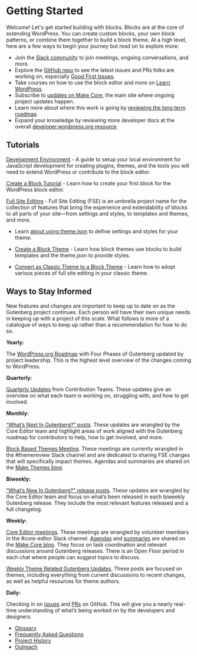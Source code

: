 # Getting Started

Welcome! Let's get started building with blocks. Blocks are at the core of extending WordPress. You can create custom blocks, your own block patterns, or combine them together to build a block theme. At a high level, here are a few ways to begin your journey but read on to explore more:

- Join the [Slack community](https://make.wordpress.org/chat/) to join meetings, ongoing conversations, and more. 
- Explore the [GitHub repo](https://github.com/WordPress/gutenberg/) to see the latest issues and PRs folks are working on, especially [Good First Issues](https://github.com/WordPress/gutenberg/issues?q=is%3Aopen+is%3Aissue+label%3A%22Good+First+Issue%22).
- Take courses on how to use the block editor and more on [Learn WordPress](https://learn.wordpress.org/). 
- Subscribe to [updates on Make Core](https://make.wordpress.org/core/), the main site where ongoing project updates happen.
- Learn more about where this work is going by [reviewing the long term roadmap](https://wordpress.org/about/roadmap/).
- Expand your knowledge by reviewing more developer docs at the overall [developer.wordpress.org resource](https://developer.wordpress.org/).

## Tutorials

[Development Environment](/docs/getting-started/devenv/README.md) - A guide to setup your local environment for JavaScript development for creating plugins, themes, and the tools you will need to extend WordPress or contribute to the block editor.

[Create a Block Tutorial](/docs/getting-started/create-block/README.md) - Learn how to create your first block for the WordPress block editor.

[Full Site Editing](/docs/getting-started/full-site-editing.md) - Full Site Editing (FSE) is an umbrella project name for the collection of features that bring the experience and extendability of blocks to all parts of your site—from settings and styles, to templates and themes, and more.

-   Learn [about using theme.json](/docs/how-to-guides/themes/theme-json.md) to define settings and styles for your theme.

-   [Create a Block Theme](/docs/how-to-guides/themes/create-block-theme.md) - Learn how block themes use blocks to build templates and the theme.json to provide styles.
-   [Convert as Classic Theme to a Block Theme](https://developer.wordpress.org/themes/block-themes/converting-a-classic-theme-to-a-block-theme/) - Learn how to adopt various pieces of full site editing in your classic theme.

## Ways to Stay Informed

New features and changes are important to keep up to date on as the Gutenberg project continues. Each person will have their own unique needs in keeping up with a project of this scale. What follows is more of a catalogue of ways to keep up rather than a recommendation for how to do so. 

**Yearly:**

The [WordPress.org Roadmap](https://wordpress.org/about/roadmap/) with Four Phases of Gutenberg updated by project leadership. This is the highest level overview of the changes coming to WordPress.

**Quarterly:**

[Quarterly Updates](https://make.wordpress.org/updates/tag/quarterly-updates/) from Contribution Teams. These updates give an overview on what each team is working on, struggling with, and how to get involved.

**Monthly:**

[“What’s Next In Gutenberg?” posts](https://make.wordpress.org/core/tag/gutenberg-next/). These updates are wrangled by the Core Editor team and highlight areas of work aligned with the Gutenberg roadmap for contributors to help, how to get involved, and more. 

[Block Based Themes Meeting](https://make.wordpress.org/themes/tags/block-based-meeting/). These meetings are currently wrangled in the #themereview Slack channel and are dedicated to sharing FSE changes that will specifically impact themes. Agendas and summaries are shared on the [Make Themes blog](https://make.wordpress.org/themes/). 

**Biweekly:**

[“What’s New In Gutenberg?” release posts](https://make.wordpress.org/core/tag/gutenberg-new/). These updates are wrangled by the Core Editor team and focus on what’s been released in each biweekly Gutenberg release. They include the most relevant features released and a full changelog.

**Weekly:**

[Core Editor meetings](https://make.wordpress.org/core/tag/core-editor-summary/). These meetings are wrangled by volunteer members in the #core-editor Slack channel. [Agendas](https://make.wordpress.org/core/tag/core-editor-summary/) and [summaries](https://make.wordpress.org/core/tag/core-editor-summary/) are shared on the [Make Core blog](https://make.wordpress.org/core/). They focus on task coordination and relevant discussions around Gutenberg releases. There is an Open Floor period in each chat where people can suggest topics to discuss.

[Weekly Theme Related Gutenberg Updates](https://make.wordpress.org/themes/tags/gutenberg-themes-roundup/). These posts are focused on themes, including everything from current discussions to recent changes, as well as helpful resources for theme authors. 

**Daily:**

Checking in on [issues](https://github.com/WordPress/gutenberg/issues) and [PRs](https://github.com/WordPress/gutenberg/pulls) on GitHub. This will give you a nearly real-time understanding of what’s being worked on by the developers and designers. 

-   [Glossary](/docs/explanations/glossary.md)
-   [Frequently Asked Questions](/docs/explanations/faq.md)
-   [Project History](/docs/explanations/history.md)
-   [Outreach](/docs/getting-started/outreach.md)
